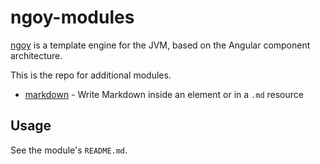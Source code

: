 # ngoy-modules

[ngoy](https://github.com/krizzdewizz/ngoy) is a template engine for the JVM, based on the Angular component architecture.

This is the repo for additional modules.

- [markdown](https://github.com/krizzdewizz/ngoy-modules/tree/master/ngoy-module-markdown) - Write Markdown inside an element or in a `.md` resource

## Usage

See the module's `README.md`.

